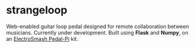 # strangeloop

Web-enabled guitar loop pedal designed for remote collaboration between musicians. Currently under development.
Built using **Flask** and **Numpy**, on an [ElectroSmash Pedal-Pi](https://www.electrosmash.com/pedal-pi) kit.

